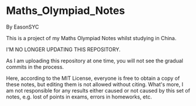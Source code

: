 # Maths_Olympiad_Notes

By EasonSYC

This is a project of my Maths Olympiad Notes whilst studying in China.

I'M NO LONGER UPDATING THIS REPOSITORY.

As I am uploading this repository at one time, you will not see the gradual commits in the process.

Here, according to the MIT License, everyone is free to obtain a copy of these notes, but editing them is not allowed without citing. What's more, I am not responsible for any results either caused or not caused by this set of notes, e.g. lost of points in exams, errors in homeworks, etc.